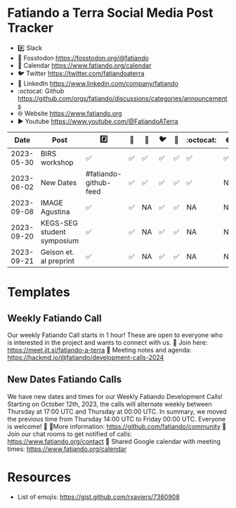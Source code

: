
# Fatiando a Terra Social Media Post Tracker

- :hash: Slack
- 🦣 Fosstodon https://fosstodon.org/@fatiando
- :calendar: Calendar https://www.fatiando.org/calendar
- :bird: Twitter https://twitter.com/fatiandoaterra
- :briefcase: LinkedIn https://www.linkedin.com/company/fatiando
- :octocat: Github  https://github.com/orgs/fatiando/discussions/categories/announcements
- :globe_with_meridians: Website https://www.fatiando.org
- :arrow_forward: Youtube https://www.youtube.com/@FatiandoATerra

| Date       | Post          | :hash: | 🦣 | :calendar: | :bird: | :briefcase: | :octocat: | :globe_with_meridians: | :arrow_forward: |
|------------|---------------|--------|----|------------|---------|-------------|------------|------------------------|------------------|
| 2023-05-30 | BIRS workshop | ✅    | ✅   | ✅       | ✅    | ✅          | ✅        |    ✅                   | NA               |
|2023-06-02|New Dates| #fatiando-github-feed|✅   | ✅  |✅|✅|✅|NA|NA
|2023-09-08|IMAGE Agustina|✅|✅ |NA   | ✅  |✅|NA|NA|NA|NA
|2023-09-20|KEGS-SEG student symposium|✅|✅ |NA   | ✅  |✅|NA|NA|NA|NA
|2023-09-21|Gelson et. al preprint|✅|✅ |NA   | ✅  |✅|NA|NA|NA|NA


# Templates

## Weekly Fatiando Call
Our weekly Fatiando Call starts in 1 hour! These are open to everyone who is interested in the project and wants to connect with us.
:calling: Join here: https://meet.jit.si/fatiando-a-terra
:memo: Meeting notes and agenda: https://hackmd.io/@fatiando/development-calls-2024

## New Dates Fatiando Calls
We have new dates and times for our Weekly Fatiando Development Calls! Starting on October 12th, 2023, the calls will alternate weekly between Thursday at 17:00 UTC and Thursday at 00:00 UTC.
In summary, we moved the previous time from Thursday 14:00 UTC to Friday 00:00 UTC. 
Everyone is welcome! 🤝 
📍More information: https://github.com/fatiando/community
💬  Join our chat rooms to get notified of calls: https://www.fatiando.org/contact
📆 Shared Google calendar with meeting times: https://www.fatiando.org/calendar

# Resources

- List of emojis: https://gist.github.com/rxaviers/7360908
